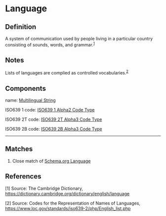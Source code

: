 # Language

## Definition
A system of communication used by people living in a particular country consisting of sounds, words, and grammar.<sup>[1](#fn1)</sup>

## Notes

Lists of languages are complied as controlled vocabularies.<sup>[2](#fn2)</sup>

## Components
name: [Multilingual String](../datatypes/Multilingual_String.md)

ISO639 1 code: [ISO639 1 Alpha2 Code Type](../datatypes/ISO_639_1_Alpha2_Code.md)

ISO639 2T code: [ISO639 2T Alpha3 Code Type](../datatypes/ISO_639_2T_Alpha3_Code.md)

ISO639 2B code: [ISO639 2B Alpha3 Code Type](../datatypes/ISO_639_2B_Alpha3_Code.md)

---

## Matches
1. Close match of [Schema.org Language](https://schema.org/Language)

## References
<a name="fn1">\[1\]</a> Source: The Cambridge Dictionary, https://dictionary.cambridge.org/dictionary/english/language

<a name="fn2">\[2\]</a> Source: Codes for the Representation of Names of Languages, https://www.loc.gov/standards/iso639-2/php/English_list.php